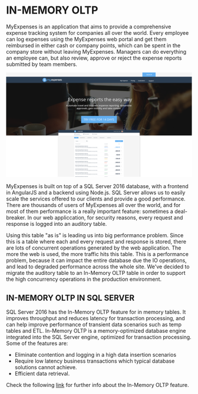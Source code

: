 <page title="Intro"/>

IN-MEMORY OLTP
====

MyExpenses is an application that aims to provide a comprehensive expense tracking system for companies all over the world. Every employee can log expenses using the MyExpenses web portal and get them reimbursed in either cash or company points, which can be spent in the company store without leaving MyExpenses. Managers can do everything an employee can, but also review, approve or reject the expense reports submitted by team members. 

![](img/0.png)

MyExpenses is built on top of a SQL Server 2016 database, with a frontend in AngularJS and a backend using Node.js. SQL Server allows us to easily scale the services offered to our clients and provide a good performance. There are thousands of users of MyExpenses all over the world, and for most of them performance is a really important feature: sometimes a deal-breaker. In our web appliccation, for security reasons, every request and response is logged into an auditory table.

Using this table "as is" is leading us into big performance problem. Since this is a table where each and every request and response is stored, there are lots of concurrent operations generated by the web application. The more the web is used, the more traffic hits this table. This is a performance problem, because it can impact the entire database due the IO operations, and lead to degraded performance across the whole site. We've decided to migrate the auditory table to an In-Memory OLTP table in order to support the high concurrency operations in the production environment.

IN-MEMORY OLTP IN SQL SERVER
------------------
SQL Server 2016 has the In-Memory OLTP feature for in memory tables. It improves throughput and reduces latency for transaction processing, and can help improve performance of transient data scenarios such as temp tables and ETL. In-Memory OLTP is a memory-optimized database engine integrated into the SQL Server engine, optimized for transaction processing. Some of the features are:

 - Eliminate contention and logging in a high data insertion scenarios 
 - Require low latency business transactions which typical database solutions cannot achieve.
 - Efficient data retrieval.

 Check the following [link](https://msdn.microsoft.com/en-us/library/dn133186.aspx) for further info about the In-Memory OLTP feature.